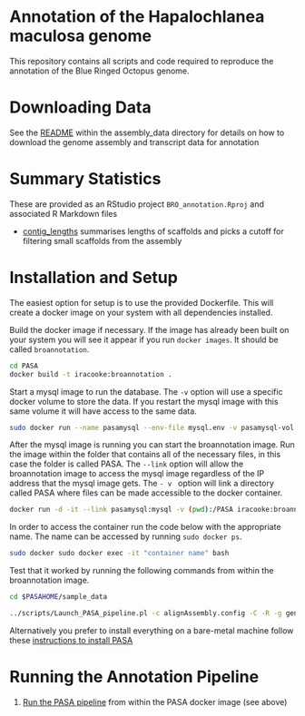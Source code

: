 # Annotation of the Hapalochlanea maculosa genome

This repository contains all scripts and code required to reproduce the annotation of the Blue Ringed Octopus genome. 

# Downloading Data

See the [README](assembly_data) within the assembly_data directory for details on how to download the genome assembly and transcript data for annotation

# Summary Statistics

These are provided as an RStudio project `BRO_annotation.Rproj` and associated R Markdown files

- [contig_lengths](contig_lengths.Rmd) summarises lengths of scaffolds and picks a cutoff for filtering small scaffolds from the assembly

# Installation and Setup

The easiest option for setup is to use the provided Dockerfile. This will create a docker image on your system with all dependencies installed. 

Build the docker image if necessary. If the image has already been built on your system you will see it appear if you run `docker images`. It should be called `broannotation`.

```bash
cd PASA
docker build -t iracooke:broannotation .
```

Start a mysql image to run the database. The `-v` option will use a specific docker volume to store the data. If you restart the mysql image with this same volume it will have access to the same data.

```bash
sudo docker run --name pasamysql --env-file mysql.env -v pasamysql-vol:/var/lib/mysql -d mysql:5
```

After the mysql image is running you can start the broannotation image. Run the image within the folder that contains all of the necessary files, in this case the folder is called PASA. The `--link` option will allow the broannotation image to access the mysql image regardless of the IP address that the mysql image gets. The `- v ` option will link a directory called PASA where files can be made accessible to the docker container. 

```bash
docker run -d -it --link pasamysql:mysql -v (pwd):/PASA iracooke:broannotation
```

In order to access the container run the code below with the appropriate name. The name can be accessed by running `sudo docker ps`.

```bash
sudo docker sudo docker exec -it "container name" bash
```

Test that it worked by running the following commands from within the broannotation image.

```bash
cd $PASAHOME/sample_data

../scripts/Launch_PASA_pipeline.pl -c alignAssembly.config -C -R -g genome_sample.fasta -t all_transcripts.fasta.clean -T -u all_transcripts.fasta -f FL_accs.txt --ALIGNERS blat,gmap --CPU 2
```

Alternatively you prefer to install everything on a bare-metal machine follow these [instructions to install PASA](PASA/InstallPASA.md)


# Running the Annotation Pipeline

1. [Run the PASA pipeline](PASA/RunPASA.md) from within the PASA docker image (see above)


